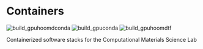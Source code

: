 # Containers
![build_gpuhoomdconda](https://github.com/cmelab/containers/workflows/build_gpuhoomdconda/badge.svg)
![build_gpuconda](https://github.com/cmelab/containers/workflows/build_gpuconda/badge.svg)
![build_gpuhoomdtf](https://github.com/cmelab/containers/workflows/build_gpuhoomdtf/badge.svg)

Containerized software stacks for the Computational Materials Science Lab
